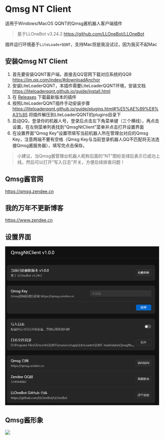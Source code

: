 # Qmsg NT Client
适用于Windows/MacOS QQNT的Qmsg酱机器人客户端插件
> 基于LLOneBot v3.24.2
> https://github.com/LLOneBot/LLOneBot

插件运行环境基于`LiteLoaderQQNT`，支持Mac但是我没试过，因为我买不起Mac
## 安装Qmsg NT Client
1. 首先要安装QQNT客户端，直接去QQ官网下载对应系统的QQ9 https://im.qq.com/index/#downloadAnchor
2. 安装LiteLoaderQQNT，本插件需要LiteLoaderQQNT环境，安装文档 https://liteloaderqqnt.github.io/guide/install.html
3. 在 [Releases](https://github.com/1244453393/QmsgNtClient/releases "QmsgNtClient Releases") 下载最新版本的插件
4. 按照LiteLoaderQQNT插件手动安装步骤 https://liteloaderqqnt.github.io/guide/plugins.html#%E5%AE%89%E8%A3%85 将插件解压到LiteLoaderQQNT的plugins目录下
5. 启动QQ，登录你的机器人号，登录后点击左下角菜单键（三个横线），再点击设置，在左侧菜单列表找到“QmsgNtClient”菜单并点击打开设置界面
6. 在设置界面“Qmsg Key”设置项填写当前机器人所在管理台对应的Qmsg Key，注意两端不要有空格（Qmsg Key与当前登录机器人QQ不匹配将无法连接Qmsg酱服务器），填写完点击保存。
> 小建议，当Qmsg酱管理台机器人昵称后面的“NT”图标变绿后表示已成功上线，然后可以打开“写入日志”开关，方便后续排查问题！
## Qmsg酱官网
https://qmsg.zendee.cn
## 我的万年不更新博客
https://www.zendee.cn
## 设置界面
<img src="./doc/image/setting.png" width="500px" alt="图片名称"/>

## Qmsg酱形象
<img src="https://qmsg.zendee.cn/img/icon.png">
